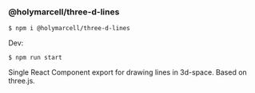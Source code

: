 ### @holymarcell/three-d-lines

```cli
$ npm i @holymarcell/three-d-lines
```

Dev:

```cli
$ npm run start
```

Single React Component export for drawing lines in 3d-space. Based on three.js.
